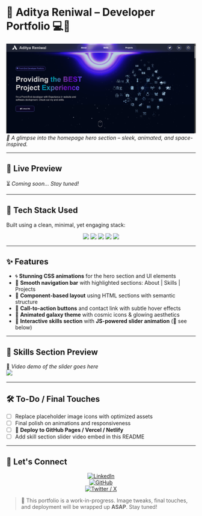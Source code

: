 # 🚀 Aditya Reniwal – Developer Portfolio 💻🌌  

![Screenshot](./images/preview.png)  
*📸 A glimpse into the homepage hero section – sleek, animated, and space-inspired.*

---

## 🌟 Live Preview  
⏳ _Coming soon... Stay tuned!_

---

## 🧠 Tech Stack Used  
Built using a clean, minimal, yet engaging stack:  

<div align="center">
  <img src="https://img.shields.io/badge/-HTML5-E34F26?style=for-the-badge&logo=html5&logoColor=white" />
  <img src="https://img.shields.io/badge/-CSS3-1572B6?style=for-the-badge&logo=css3&logoColor=white" />
  <img src="https://img.shields.io/badge/-JavaScript-F7DF1E?style=for-the-badge&logo=javascript&logoColor=black" />
  <img src="https://img.shields.io/badge/-VSCode-007ACC?style=for-the-badge&logo=visual-studio-code&logoColor=white" />
  <img src="https://img.shields.io/badge/-GitHub-181717?style=for-the-badge&logo=github&logoColor=white" />
</div>

---

## ✨ Features  

- 🌀 **Stunning CSS animations** for the hero section and UI elements  
- 🎯 **Smooth navigation bar** with highlighted sections: About | Skills | Projects  
- 🧩 **Component-based layout** using HTML sections with semantic structure  
- 💬 **Call-to-action buttons** and contact link with subtle hover effects  
- 🌌 **Animated galaxy theme** with cosmic icons & glowing aesthetics  
- 🧲 **Interactive skills section** with **JS-powered slider animation** (🎥 see below)

---

## 🧪 Skills Section Preview  
🎥 _Video demo of the slider goes here_  
[![](https://img.shields.io/badge/-Skills%20Slider%20Video-444?style=for-the-badge&logo=youtube&logoColor=white)](./Videos/preview.gif)

---

## 🛠 To-Do / Final Touches  
- [ ] Replace placeholder image icons with optimized assets  
- [ ] Final polish on animations and responsiveness  
- [ ] 🚀 **Deploy to GitHub Pages / Vercel / Netlify**  
- [ ] Add skill section slider video embed in this README  

---
## 🤝 Let's Connect

<div align="center">
  
[![LinkedIn](https://img.shields.io/badge/-Aditya%20Reniwal-0A66C2?style=for-the-badge&logo=linkedin&logoColor=white)](https://www.linkedin.com/in/aditya-reniwal)  
[![GitHub](https://img.shields.io/badge/-Reniwal--Aditya-181717?style=for-the-badge&logo=github&logoColor=white)](https://github.com/Reniwal-Aditya)  
[![Twitter / X](https://img.shields.io/badge/-@ReniwalAditya-1DA1F2?style=for-the-badge&logo=x&logoColor=white)](https://x.com/ReniwalAditya)

</div>


> 🔧 This portfolio is a work-in-progress. Image tweaks, final touches, and deployment will be wrapped up **ASAP**. Stay tuned!
